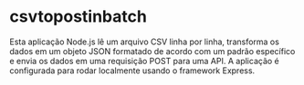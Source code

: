 # csvtopostinbatch
Esta aplicação Node.js lê um arquivo CSV linha por linha, transforma os dados em um objeto JSON formatado de acordo com um padrão específico e envia os dados em uma requisição POST para uma API. A aplicação é configurada para rodar localmente usando o framework Express.
